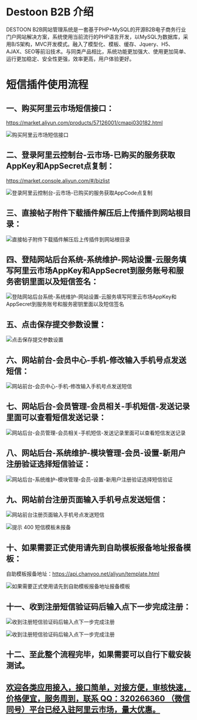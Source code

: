# Destoon B2B 介绍
DESTOON B2B网站管理系统是一套基于PHP+MySQL的开源B2B电子商务行业门户网站解决方案，系统使用当前流行的PHP语言开发，以MySQL为数据库，采用B/S架构，MVC开发模式。融入了模型化、模板、缓存、Jquery、H5、AJAX、SEO等前沿技术。与同类产品相比，系统功能更加强大、使用更加简单、运行更加稳定、安全性更强，效率更高，用户体验更好。

# 短信插件使用流程
## 一、购买阿里云市场短信接口：
https://market.aliyun.com/products/57126001/cmapi030182.html

![购买阿里云市场短信接口](http://bbs.xiuno.com/upload/attach/201809/20361_J7MEDEQKMZHU2HU.png "购买阿里云市场短信接口")


## 二、登录阿里云控制台-云市场-已购买的服务获取AppKey和AppSecret点复制：
https://market.console.aliyun.com/#/bizlist

![登录阿里云控制台-云市场-已购买的服务获取AppCode点复制](http://bbs.xiuno.com/upload/attach/201809/20361_4F7ZE8BJN9XF3MT.png "登录阿里云控制台-云市场-已购买的服务获取AppCode点复制")


## 三、直接帖子附件下载插件解压后上传插件到网站根目录：

![直接帖子附件下载插件解压后上传插件到网站根目录](http://bbs.xiuno.com/upload/tmp/20361_XC46F5XA3JQCSTA.png "直接帖子附件下载插件解压后上传插件到网站根目录")


## 四、登陆网站后台系统-系统维护-网站设置-云服务填写阿里云市场AppKey和AppSecret到服务账号和服务密钥里面以及短信签名：


![登陆网站后台系统-系统维护-网站设置-云服务填写阿里云市场AppKey和AppSecret到服务账号和服务密钥里面以及短信签名](http://bbs.xiuno.com/upload/tmp/20361_5RRZR54EXCYQFUQ.png "登陆网站后台系统-系统维护-网站设置-云服务填写阿里云市场AppKey和AppSecret到服务账号和服务密钥里面以及短信签名")


## 五、点击保存提交参数设置：

![点击保存提交参数设置](http://bbs.xiuno.com/upload/tmp/20361_XYE7Q99SNFCB2B2.png "点击保存提交参数设置")


## 六、网站前台-会员中心-手机-修改输入手机号点发送短信：

![网站前台-会员中心-手机-修改输入手机号点发送短信](http://bbs.xiuno.com/upload/tmp/20361_RGUPE9CH7CDYFD8.png "网站前台-会员中心-手机-修改输入手机号点发送短信")


## 七、网站后台-会员管理-会员相关-手机短信-发送记录里面可以查看短信发送记录：

![网站后台-会员管理-会员相关-手机短信-发送记录里面可以查看短信发送记录](http://bbs.xiuno.com/upload/tmp/20361_J43ED98HXTEJXCU.png "网站后台-会员管理-会员相关-手机短信-发送记录里面可以查看短信发送记录")


## 八、网站后台-系统维护-模块管理-会员-设置-新用户注册验证选择短信验证：

![网站后台-系统维护-模块管理-会员-设置-新用户注册验证选择短信验证](http://bbs.xiuno.com/upload/tmp/20361_RQ3ZZ7EKXA5PVSC.png "网站后台-系统维护-模块管理-会员-设置-新用户注册验证选择短信验证")


## 九、网站前台注册页面输入手机号点发送短信：

![网站前台注册页面输入手机号点发送短信](http://bbs.xiuno.com/upload/tmp/20361_MMBF4Y56AXGU35T.png "网站前台注册页面输入手机号点发送短信")

![提示 400 短信模板未报备](http://bbs.xiuno.com/upload/tmp/20361_HS7768R3UESFE34.png "提示400 短信模板未报备")


## 十、如果需要正式使用请先到自助模板报备地址报备模板：
自助模板报备地址：https://api.chanyoo.net/aliyun/template.html

![如果需要正式使用请先到自助模板报备地址报备模板](http://bbs.xiuno.com/upload/tmp/20361_8GTF4ZPX5ECH57M.png "如果需要正式使用请先到自助模板报备地址报备模板")


## 十一、收到注册短信验证码后输入点下一步完成注册：

![收到注册短信验证码后输入点下一步完成注册](http://bbs.xiuno.com/upload/tmp/20361_MM39PT3TSN99NCA.png "收到注册短信验证码后输入点下一步完成注册")

![收到注册短信验证码后输入点下一步完成注册](http://bbs.xiuno.com/upload/tmp/20361_W4JJ3MHGSNV4NWF.png "收到注册短信验证码后输入点下一步完成注册")


## 十二、至此整个流程完毕，如果需要可以自行下载安装测试。



## [欢迎各类应用接入，接口简单，对接方便，审核快速，价格便宜，服务周到，联系 QQ：320266360 （微信同号）平台已经入驻阿里云市场，量大优惠。](https://market.aliyun.com/products/57126001/cmapi030182.html)